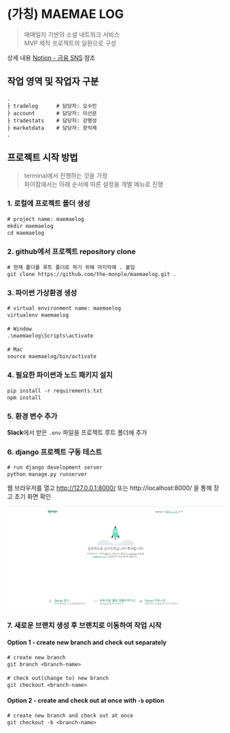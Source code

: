 # (가칭) MAEMAE LOG
> 매매일지 기반의 소셜 네트워크 서비스<br />
> MVP 제작 프로젝트의 일환으로 구성

상세 내용 [Notion - 금융 SNS](https://www.notion.so/efete/SNS-59545958efd14e3cb48d2d7c2ad17691) 참조

## 작업 영역 및 작업자 구분
```shell
.
├ tradelog      # 담당자: 오수민
├ account       # 담당자: 이선문
├ tradestats    # 담당자: 강명성
├ marketdata    # 담당자: 장익제
.
```

## 프로젝트 시작 방법
> terminal에서 진행하는 것을 가정<br />
> 파이참에서는 아래 순서에 따른 설정을 개별 메뉴로 진행
### 1. 로컬에 프로젝트 폴더 생성
```shell
# project name: maemaelog
mkdir maemaelog
cd maemaelog
```

### 2. github에서 프로젝트 repository clone
```shell
# 현재 폴더를 루트 폴더로 하기 위해 마지막에 . 붙임
git clone https://github.com/the-monple/maemaelog.git .
```

### 3. 파이썬 가상환경 생성
```shell
# virtual environment name: maemaelog
virtualenv maemaelog

# Window
.\maemaelog\Scripts\activate

# Mac
source maemaelog/bin/activate
```

### 4. 필요한 파이썬과 노드 패키지 설치
```shell
pip install -r requirements.txt
npm install
```

### 5. 환경 변수 추가
**Slack**에서 받은 `.env` 파일을 프로젝트 루트 폴더에 추가

### 6. django 프로젝트 구동 테스트
```shell
# run django development server
python manage.py runserver
```
웹 브라우저를 열고 http://127.0.0.1:8000/ 또는 http://localhost:8000/ 을 통해 장고 초기 화면 확인

![django 프로젝트 초기 화면](./asset/image/django-landing-page.png)

### 7. 새로운 브랜치 생성 후 브랜치로 이동하여 작업 시작
#### Option 1 - create new branch and check out separately
```shell
# create new branch
git branch <branch-name>

# check out(change to) new branch
git checkout <branch-name>
```
#### Option 2 - create and check out at once with `-b` option
```shell
# create new branch and check out at once
git checkout -b <branch-name>
```